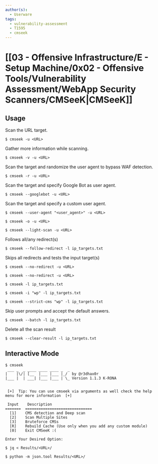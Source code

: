 ```yaml
---
author(s):
  - Userware
tags:
  - vulnerability-assessment
  - T1595
  - cmseek
---
```

# [[03 - Offensive Infrastructure/E - Setup Machine/0x02 - Offensive Tools/Vulnerability Assessment/WebApp Security Scanners/CMSeeK|CMSeeK]]

## Usage

Scan the URL target.

```
$ cmseek -u <URL>
```

Gather more information while scanning.

```
$ cmseek -v -u <URL>
```

Scan the target and randomize the user agent to bypass WAF detection.

```
$ cmseek -r -u <URL>
```

Scan the target and specify Google Bot as user agent.

```
$ cmseek --googlebot -u <URL>
```

Scan the target and specify a custom user agent.

```
$ cmseek --user-agent "<user_agent>" -u <URL>
```

```
$ cmseek -o -u <URL>
```

```
$ cmseek --light-scan -u <URL>
```

Follows all/any redirect(s)

```
$ cmseek --follow-redirect -l ip_targets.txt
```

Skips all redirects and tests the input target(s)

```
$ cmseek --no-redirect -u <URL>
```

```
$ cmseek --no-redirect -u <URL>
```

```
$ cmseek -l ip_targets.txt
```

```
$ cmseek -i "wp" -l ip_targets.txt
```

```
$ cmseek --strict-cms "wp" -l ip_targets.txt
```

Skip user prompts and accept the default answers.

```
$ cmseek --batch -l ip_targets.txt
```

Delete all the scan result

```
$ cmseek --clear-result -l ip_targets.txt
```

## Interactive Mode

```
$ cmseek
 ___ _  _ ____ ____ ____ _  _
|    |\/| [__  |___ |___ |_/  by @r3dhax0r
|___ |  | ___| |___ |___ | \_ Version 1.1.3 K-RONA


 [+]  Tip: You can use cmseek via arguments as well check the help menu for more information  [+] 

 Input    Description
=======  ==============================
  [1]    CMS detection and Deep scan
  [2]    Scan Multiple Sites
  [3]    Bruteforce CMSs
  [R]    Rebuild Cache (Use only when you add any custom module)
  [0]    Exit CMSeeK :( 

Enter Your Desired Option:
```

```
$ jq < Results/<URL>/

$ python -m json.tool Results/<URL>/
```